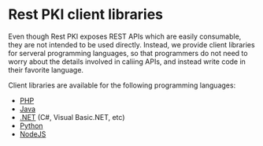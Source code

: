 ﻿# Rest PKI client libraries

Even though Rest PKI exposes REST APIs which are easily consumable, they are not intended to be used directly. Instead, we
provide client libraries for serveral programming languages, so that programmers do not need to worry about the details
involved in caliing APIs, and instead write code in their favorite language.

Client libraries are available for the following programming languages:

* [PHP](php.md)
* [Java](java.md)
* [.NET](dotnet.md) (C#, Visual Basic.NET, etc)
* [Python](python.md)
* [NodeJS](nodejs.md)
